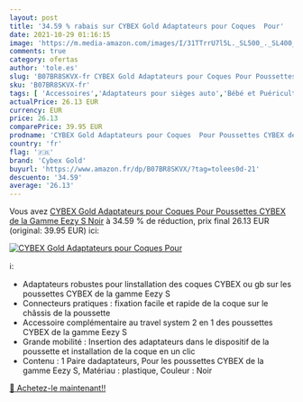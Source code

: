 ```yaml
---
layout: post
title: '34.59 % rabais sur CYBEX Gold Adaptateurs pour Coques  Pour'
date: 2021-10-29 01:16:15
image: 'https://m.media-amazon.com/images/I/31TTrrU7l5L._SL500_._SL400_.jpg'
comments: true
category: ofertas
author: 'tole.es'
slug: 'B07BR8SKVX-fr CYBEX Gold Adaptateurs pour Coques Pour Poussettes CYBEX...'
sku: 'B07BR8SKVX-fr'
tags: [ 'Accessoires','Adaptateurs pour sièges auto','Bébé et Puériculture','Sièges auto et accessoires','cybex gold', ]
actualPrice: 26.13 EUR
currency: EUR
price: 26.13
comparePrice: 39.95 EUR
prodname: 'CYBEX Gold Adaptateurs pour Coques  Pour Poussettes CYBEX de la Gamme Eezy S  Noir'
country: 'fr'
flag: '🇫🇷'
brand: 'Cybex Gold'
buyurl: 'https://www.amazon.fr/dp/B07BR8SKVX/?tag=tolees0d-21'
descuento: '34.59'
average: '26.13'
---
```


Vous avez [CYBEX Gold Adaptateurs pour Coques  Pour Poussettes CYBEX de la Gamme Eezy S  Noir](https://www.amazon.fr/dp/B07BR8SKVX/?tag=tolees0d-21)  à  34.59 % de réduction, prix final  26.13 EUR (original: 39.95 EUR) ici:

[![CYBEX Gold Adaptateurs pour Coques  Pour](https://m.media-amazon.com/images/I/31TTrrU7l5L._SL500_._SL400_.jpg)](https://www.amazon.fr/dp/B07BR8SKVX/?tag=tolees0d-21)

ℹ️:

- Adaptateurs robustes pour linstallation des coques CYBEX ou gb sur les poussettes CYBEX de la gamme Eezy S
- Connecteurs pratiques : fixation facile et rapide de la coque sur le châssis de la poussette
- Accessoire complémentaire au travel system 2 en 1 des poussettes CYBEX de la gamme Eezy S
- Grande mobilité : Insertion des adaptateurs dans le dispositif de la poussette et installation de la coque en un clic
- Contenu : 1 Paire dadaptateurs, Pour les poussettes CYBEX de la gamme Eezy S, Matériau : plastique, Couleur : Noir

[🛒 Achetez-le maintenant!!](https://www.amazon.fr/dp/B07BR8SKVX/?tag=tolees0d-21)
